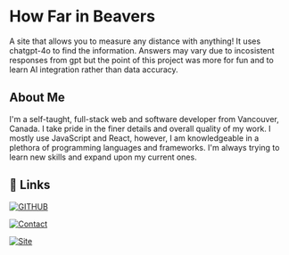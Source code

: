 # How Far in Beavers

A site that allows you to measure any distance with anything! It uses chatgpt-4o to find the information. Answers may vary due to incosistent responses from gpt but the point of this project was more for fun and to learn AI integration rather than data accuracy.

## About Me
I'm a self-taught, full-stack web and software developer from Vancouver, Canada. I take pride in the finer details and overall quality of my work. I mostly use JavaScript and React, however, I am knowledgeable in a plethora of programming languages and frameworks. I'm always trying to learn new skills and expand upon my current ones.

## 🔗 Links
[![GITHUB](https://img.shields.io/badge/GITHUB-43Goose-2088FF?labelColor=222&style=for-the-badge&logo=github&logoColor=FFF&link=https://github.com/43Goose)](https://github.com/43Goose)

[![Contact](https://img.shields.io/badge/Contact-goose.dvlpr@gmail.com-EA4335?labelColor=222&style=for-the-badge&logo=gmail&logoColor=FFF&link=mailto:goose.dvlpr@gmail.com)](mailto:goose.dvlpr@gmail.com)

[![Site](https://img.shields.io/badge/Portfolio-owenedwards.ca-1d2754?labelColor=222&style=for-the-badge&logo=&logoColor=FFF&link=https://owenedwards.ca)](https://owenedwards.ca)
